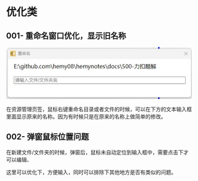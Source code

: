 # 优化类


## 001- 重命名窗口优化，显示旧名称

![](./images/001-rename_frame.jpg)

在资源管理页签，鼠标右键重命名目录或者文件的时候，可以在下方的文本输入框里面显示原来的名称。因为有时候只是在原来的名称上做简单的修改。


## 002- 弹窗鼠标位置问题

在新建文件/文件夹的时候，弹窗后，鼠标未自动定位到输入框中，需要点击下才可以编辑、

这里可以优化下，方便输入，同时可以排除下其他地方是否有类似的问题。